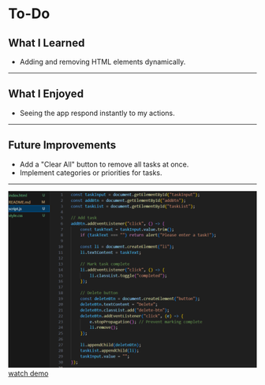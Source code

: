 # To-Do


##  What I Learned

- Adding and removing HTML elements dynamically.

---

##  What I Enjoyed
- Seeing the app respond instantly to my actions.


---

##  Future Improvements

- Add a "Clear All" button to remove all tasks at once.
- Implement categories or priorities for tasks.

---


![code](code.png)
[watch demo](demo.mp4)
